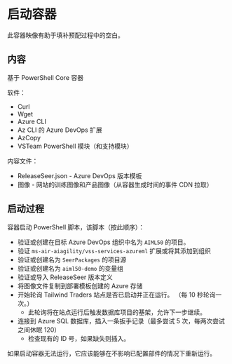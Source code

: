 # <a name="bootstrap-container"></a>启动容器

此容器映像有助于填补预配过程中的空白。

## <a name="contents"></a>内容

基于 PowerShell Core 容器

软件：

* Curl
* Wget
* Azure CLI
* Az CLI 的 Azure DevOps 扩展
* AzCopy
* VSTeam PowerShell 模块（和支持模块）

内容文件：

* ReleaseSeer.json - Azure DevOps 版本模板
* 图像 - 网站的训练图像和产品图像（从容器生成时间的事件 CDN 拉取）

## <a name="bootstrap-process"></a>启动过程

容器启动 PowerShell 脚本，该脚本（按此顺序）：

* 验证或创建在目标 Azure DevOps 组织中名为 `AIML50` 的项目。
* 验证 `ms-air-aiagility/vss-services-azureml` 扩展或将其添加到组织
* 验证或创建名为 `SeerPackages` 的项目源
* 验证或创建名为 `aiml50-demo` 的变量组
* 验证或导入 ReleaseSeer 版本定义
* 将图像文件复制到部署模板创建的 Azure 存储
* 开始轮询 Tailwind Traders 站点是否已启动并正在运行。 （每 10 秒轮询一次。）
  * 此轮询将在站点运行后触发数据库项目的基架，允许下一步继续。
* 连接到 Azure SQL 数据库，插入一条扳手记录（最多尝试 5 次，每两次尝试之间休眠 120）
  * 检查现有的 ID 号，如果缺失则插入。

如果启动容器无法运行，它应该能够在不影响已配置部件的情况下重新运行。
